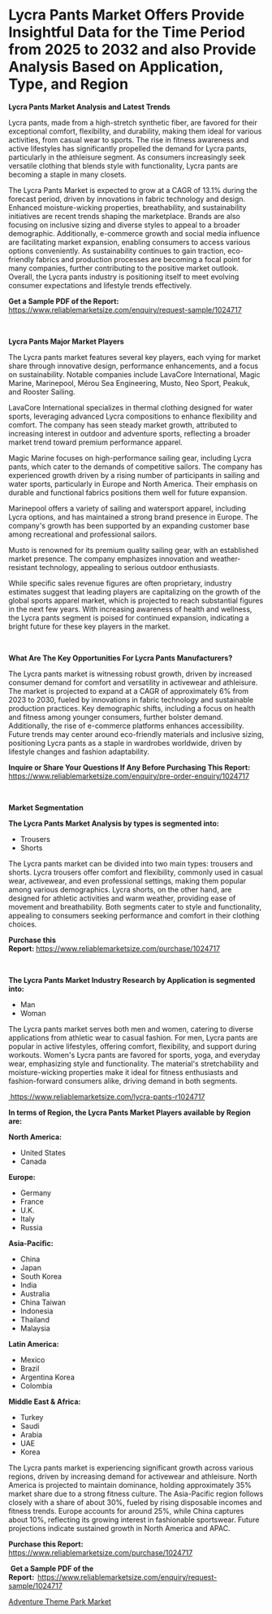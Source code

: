 <p><h1>Lycra Pants Market Offers Provide Insightful Data for the Time Period from 2025 to 2032 and also Provide Analysis Based on Application, Type, and Region</h1></p><p><strong>Lycra Pants Market Analysis and Latest Trends</strong></p>
<p><p>Lycra pants, made from a high-stretch synthetic fiber, are favored for their exceptional comfort, flexibility, and durability, making them ideal for various activities, from casual wear to sports. The rise in fitness awareness and active lifestyles has significantly propelled the demand for Lycra pants, particularly in the athleisure segment. As consumers increasingly seek versatile clothing that blends style with functionality, Lycra pants are becoming a staple in many closets.</p><p>The Lycra Pants Market is expected to grow at a CAGR of 13.1% during the forecast period, driven by innovations in fabric technology and design. Enhanced moisture-wicking properties, breathability, and sustainability initiatives are recent trends shaping the marketplace. Brands are also focusing on inclusive sizing and diverse styles to appeal to a broader demographic. Additionally, e-commerce growth and social media influence are facilitating market expansion, enabling consumers to access various options conveniently. As sustainability continues to gain traction, eco-friendly fabrics and production processes are becoming a focal point for many companies, further contributing to the positive market outlook. Overall, the Lycra pants industry is positioning itself to meet evolving consumer expectations and lifestyle trends effectively.</p></p>
<p><strong>Get a Sample PDF of the Report:&nbsp;</strong> <a href="https://www.reliablemarketsize.com/enquiry/request-sample/1024717?utm_campaign=3072&utm_medium=2&utm_source=Github&utm_content=ia&utm_term=06032025&utm_id=lycra-pants">https://www.reliablemarketsize.com/enquiry/request-sample/1024717</a></p>
<p>&nbsp;</p>
<p><strong>Lycra Pants Major Market Players</strong></p>
<p><p>The Lycra pants market features several key players, each vying for market share through innovative design, performance enhancements, and a focus on sustainability. Notable companies include LavaCore International, Magic Marine, Marinepool, Mérou Sea Engineering, Musto, Neo Sport, Peakuk, and Rooster Sailing.</p><p>LavaCore International specializes in thermal clothing designed for water sports, leveraging advanced Lycra compositions to enhance flexibility and comfort. The company has seen steady market growth, attributed to increasing interest in outdoor and adventure sports, reflecting a broader market trend toward premium performance apparel.</p><p>Magic Marine focuses on high-performance sailing gear, including Lycra pants, which cater to the demands of competitive sailors. The company has experienced growth driven by a rising number of participants in sailing and water sports, particularly in Europe and North America. Their emphasis on durable and functional fabrics positions them well for future expansion.</p><p>Marinepool offers a variety of sailing and watersport apparel, including Lycra options, and has maintained a strong brand presence in Europe. The company's growth has been supported by an expanding customer base among recreational and professional sailors. </p><p>Musto is renowned for its premium quality sailing gear, with an established market presence. The company emphasizes innovation and weather-resistant technology, appealing to serious outdoor enthusiasts.</p><p>While specific sales revenue figures are often proprietary, industry estimates suggest that leading players are capitalizing on the growth of the global sports apparel market, which is projected to reach substantial figures in the next few years. With increasing awareness of health and wellness, the Lycra pants segment is poised for continued expansion, indicating a bright future for these key players in the market.</p></p>
<p>&nbsp;</p>
<p><strong>What Are The Key Opportunities For Lycra Pants Manufacturers?</strong></p>
<p><p>The Lycra pants market is witnessing robust growth, driven by increased consumer demand for comfort and versatility in activewear and athleisure. The market is projected to expand at a CAGR of approximately 6% from 2023 to 2030, fueled by innovations in fabric technology and sustainable production practices. Key demographic shifts, including a focus on health and fitness among younger consumers, further bolster demand. Additionally, the rise of e-commerce platforms enhances accessibility. Future trends may center around eco-friendly materials and inclusive sizing, positioning Lycra pants as a staple in wardrobes worldwide, driven by lifestyle changes and fashion adaptability.</p></p>
<p><strong>Inquire or Share Your Questions If Any Before Purchasing This Report:</strong> <a href="https://www.reliablemarketsize.com/enquiry/pre-order-enquiry/1024717?utm_campaign=3072&utm_medium=2&utm_source=Github&utm_content=ia&utm_term=06032025&utm_id=lycra-pants">https://www.reliablemarketsize.com/enquiry/pre-order-enquiry/1024717</a></p>
<p>&nbsp;</p>
<p><strong>Market Segmentation</strong></p>
<p><strong>The Lycra Pants Market Analysis by types is segmented into:</strong></p>
<p><ul><li>Trousers</li><li>Shorts</li></ul></p>
<p><p>The Lycra pants market can be divided into two main types: trousers and shorts. Lycra trousers offer comfort and flexibility, commonly used in casual wear, activewear, and even professional settings, making them popular among various demographics. Lycra shorts, on the other hand, are designed for athletic activities and warm weather, providing ease of movement and breathability. Both segments cater to style and functionality, appealing to consumers seeking performance and comfort in their clothing choices.</p></p>
<p><strong>Purchase this Report:&nbsp;</strong><a href="https://www.reliablemarketsize.com/purchase/1024717?utm_campaign=3072&utm_medium=2&utm_source=Github&utm_content=ia&utm_term=06032025&utm_id=lycra-pants">https://www.reliablemarketsize.com/purchase/1024717</a></p>
<p>&nbsp;</p>
<p><strong>The Lycra Pants Market Industry Research by Application is segmented into:</strong></p>
<p><ul><li>Man</li><li>Woman</li></ul></p>
<p><p>The Lycra pants market serves both men and women, catering to diverse applications from athletic wear to casual fashion. For men, Lycra pants are popular in active lifestyles, offering comfort, flexibility, and support during workouts. Women's Lycra pants are favored for sports, yoga, and everyday wear, emphasizing style and functionality. The material's stretchability and moisture-wicking properties make it ideal for fitness enthusiasts and fashion-forward consumers alike, driving demand in both segments.</p></p>
<p><a href="https://www.reliablemarketsize.com/lycra-pants-r1024717?utm_campaign=3072&utm_medium=2&utm_source=Github&utm_content=ia&utm_term=06032025&utm_id=lycra-pants">&nbsp;https://www.reliablemarketsize.com/lycra-pants-r1024717</a></p>
<p><strong>In terms of Region, the Lycra Pants Market Players available by Region are:</strong></p>
<p>
    <p> <strong> North America: </strong>
        <ul>
            <li>United States</li>
            <li>Canada</li>
        </ul>
        </p> 
    <p> <strong> Europe: </strong>
        <ul>
            <li>Germany</li>
            <li>France</li>
            <li>U.K.</li>
            <li>Italy</li>
            <li>Russia</li>
        </ul>
        </p> 
    <p> <strong> Asia-Pacific: </strong>
        <ul>
            <li>China</li>
            <li>Japan</li>
            <li>South Korea</li>
            <li>India</li>
            <li>Australia</li>
            <li>China Taiwan</li>
            <li>Indonesia</li>
            <li>Thailand</li>
            <li>Malaysia</li>
        </ul>
        </p> 
    <p> <strong> Latin America: </strong>
        <ul>
            <li>Mexico</li>
            <li>Brazil</li>
            <li>Argentina Korea</li>
            <li>Colombia</li>
        </ul>
        </p> 
    <p> <strong> Middle East & Africa: </strong>
        <ul>
            <li>Turkey</li>
            <li>Saudi</li>
            <li>Arabia</li>
            <li>UAE</li>
            <li>Korea</li>
        </ul>
    </p>
    </p>
<p><p>The Lycra pants market is experiencing significant growth across various regions, driven by increasing demand for activewear and athleisure. North America is projected to maintain dominance, holding approximately 35% market share due to a strong fitness culture. The Asia-Pacific region follows closely with a share of about 30%, fueled by rising disposable incomes and fitness trends. Europe accounts for around 25%, while China captures about 10%, reflecting its growing interest in fashionable sportswear. Future projections indicate sustained growth in North America and APAC.</p></p>
<p><strong>Purchase this Report: </strong><a href="https://www.reliablemarketsize.com/purchase/1024717?utm_campaign=3072&utm_medium=2&utm_source=Github&utm_content=ia&utm_term=06032025&utm_id=lycra-pants">https://www.reliablemarketsize.com/purchase/1024717</a></p>
<p>&nbsp;<strong>Get a Sample PDF of the Report:&nbsp;&nbsp;</strong><a href="https://www.reliablemarketsize.com/enquiry/request-sample/1024717?utm_campaign=3072&utm_medium=2&utm_source=Github&utm_content=ia&utm_term=06032025&utm_id=lycra-pants">https://www.reliablemarketsize.com/enquiry/request-sample/1024717</a></p>
<p><strong></strong></p>
<p><p><a href="https://github.com/popupioo/Market-Research-Report-List-1/blob/main/adventure-theme-park-market.md?utm_campaign=3072&utm_medium=2&utm_source=Github&utm_content=ia&utm_term=06032025&utm_id=lycra-pants">Adventure Theme Park Market</a></p></p>